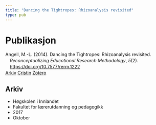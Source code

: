 ```yaml
---
title: "Dancing the Tightropes: Rhizoanalysis revisited"
type: pub
---
```

<h1>Publikasjon</h1>
<article id="csl-bib-container-CVW5S8MM" class="csl-bib-container">
  <div class="csl-bib-body" style="line-height: 1.35; padding-left: 1em; text-indent:-1em;">
  <div class="csl-entry">Angell, M.-L. (2014). Dancing the Tightropes: Rhizoanalysis revisited. <i>Reconceptualizing Educational Research Methodology</i>, <i>5</i>(2). <a href="https://doi.org/10.7577/rerm.1222">https://doi.org/10.7577/rerm.1222</a></div>
</div>
  <div class="csl-bib-buttons">
    <a href="#taxonomy-article-CVW5S8MM" class="csl-bib-button">Arkiv</a>
    <a href="https://app.cristin.no/results/show.jsf?id=1502519" alt="Cristin URL" class="csl-bib-button">Cristin</a>
    <a href="http://zotero.org/groups/5022929/items/CVW5S8MM" alt="Zotero URL" class="csl-bib-button">Zotero</a>
  </div>
  <div id="csl-bib-meta-container-CVW5S8MM"></div>
</article>
<div id="csl-bib-meta-CVW5S8MM" class="csl-bib-meta">
  <article id="taxonomy-article-CVW5S8MM" class="taxonomy-article">
    <h1>Arkiv</h1>
    <ul>
      <li>Høgskolen i Innlandet</li>
      <li>Fakultet for lærerutdanning og pedagogikk</li>
      <li>2017</li>
      <li>Oktober</li>
    </ul>
  </article>
</div>
